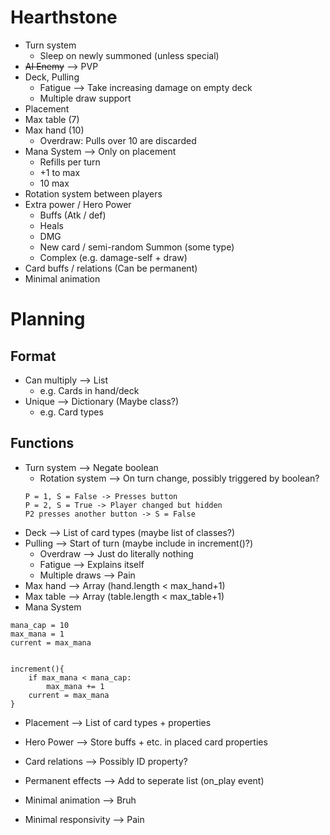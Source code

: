 # Hearthstone
- Turn system
    - Sleep on newly summoned (unless special)
- ~~AI Enemy~~ --> PVP
- Deck, Pulling
    - Fatigue --> Take increasing damage on empty deck
    - Multiple draw support
- Placement
- Max table (7)
- Max hand (10)
    - Overdraw: Pulls over 10 are discarded
- Mana System --> Only on placement
    - Refills per turn
    - +1 to max
    - 10 max
- Rotation system between players
- Extra power / Hero Power
    - Buffs (Atk / def)
    - Heals
    - DMG
    - New card / semi-random Summon (some type)
    - Complex (e.g. damage-self + draw)
- Card buffs / relations (Can be permanent)
- Minimal animation




# Planning

## Format
- Can multiply --> List
    - e.g. Cards in hand/deck
- Unique --> Dictionary (Maybe class?)
    - e.g. Card types

## Functions
- Turn system --> Negate boolean
    - Rotation system --> On turn change, possibly triggered by boolean?
    ```
    P = 1, S = False -> Presses button
    P = 2, S = True -> Player changed but hidden
    P2 presses another button -> S = False
    ```
- Deck --> List of card types (maybe list of classes?)
- Pulling --> Start of turn (maybe include in increment()?)
    - Overdraw --> Just do literally nothing
    - Fatigue --> Explains itself
    - Multiple draws --> Pain
- Max hand --> Array (hand.length < max_hand+1)
- Max table --> Array (table.length < max_table+1)
- Mana System
```
mana_cap = 10
max_mana = 1
current = max_mana


increment(){
    if max_mana < mana_cap:
        max_mana += 1
    current = max_mana
}
```
- Placement --> List of card types + properties
- Hero Power --> Store buffs + etc. in placed card properties
- Card relations --> Possibly ID property?
- Permanent effects --> Add to seperate list (on_play event)

- Minimal animation --> Bruh

- Minimal responsivity --> Pain